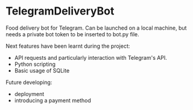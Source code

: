 # TelegramDeliveryBot
Food delivery bot for Telegram. Can be launched on a local machine, but needs a private bot token to be inserted to bot.py file. 

Next features have been learnt during the project:

* API requests and particularly interaction with Telegram's API.
* Python scripting
* Basic usage of SQLite

Future developing:
* deployment
* introducing a payment method

